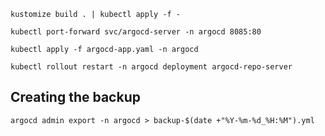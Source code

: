 ```shell
kustomize build . | kubectl apply -f -
```

```shell
kubectl port-forward svc/argocd-server -n argocd 8085:80
```

```shell
kubectl apply -f argocd-app.yaml -n argocd
```

```shell
kubectl rollout restart -n argocd deployment argocd-repo-server
```

## Creating the backup
```shell
argocd admin export -n argocd > backup-$(date +"%Y-%m-%d_%H:%M").yml
```